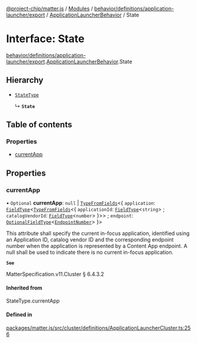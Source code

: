 [@project-chip/matter.js](../README.md) / [Modules](../modules.md) / [behavior/definitions/application-launcher/export](../modules/behavior_definitions_application_launcher_export.md) / [ApplicationLauncherBehavior](../modules/behavior_definitions_application_launcher_export.ApplicationLauncherBehavior.md) / State

# Interface: State

[behavior/definitions/application-launcher/export](../modules/behavior_definitions_application_launcher_export.md).[ApplicationLauncherBehavior](../modules/behavior_definitions_application_launcher_export.ApplicationLauncherBehavior.md).State

## Hierarchy

- [`StateType`](../modules/behavior_definitions_application_launcher_export._internal_.md#statetype)

  ↳ **`State`**

## Table of contents

### Properties

- [currentApp](behavior_definitions_application_launcher_export.ApplicationLauncherBehavior.State.md#currentapp)

## Properties

### currentApp

• `Optional` **currentApp**: ``null`` \| [`TypeFromFields`](../modules/tlv_export.md#typefromfields)\<\{ `application`: [`FieldType`](tlv_export.FieldType.md)\<[`TypeFromFields`](../modules/tlv_export.md#typefromfields)\<\{ `applicationId`: [`FieldType`](tlv_export.FieldType.md)\<`string`\> ; `catalogVendorId`: [`FieldType`](tlv_export.FieldType.md)\<`number`\>  }\>\> ; `endpoint`: [`OptionalFieldType`](tlv_export.OptionalFieldType.md)\<[`EndpointNumber`](../modules/datatype_export.md#endpointnumber)\>  }\>

This attribute shall specify the current in-focus application, identified using an Application ID,
catalog vendor ID and the corresponding endpoint number when the application is represented by a Content
App endpoint. A null shall be used to indicate there is no current in-focus application.

**`See`**

MatterSpecification.v11.Cluster § 6.4.3.2

#### Inherited from

StateType.currentApp

#### Defined in

[packages/matter.js/src/cluster/definitions/ApplicationLauncherCluster.ts:256](https://github.com/project-chip/matter.js/blob/0c058ae17fdba4c0b89b8b13c309011d51782299/packages/matter.js/src/cluster/definitions/ApplicationLauncherCluster.ts#L256)
